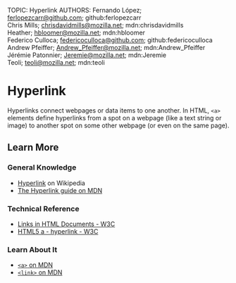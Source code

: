 TOPIC: Hyperlink
AUTHORS: Fernando López; ferlopezcarr@github.com; github:ferlopezcarr
         Chris Mills; chrisdavidmills@mozilla.net; mdn:chrisdavidmills
         Heather; hbloomer@mozilla.net; mdn:hbloomer
         Federico Culloca; federicoculloca@github.com; github:federicoculloca
         Andrew Pfeiffer; Andrew_Pfeiffer@mozilla.net; mdn:Andrew_Pfeiffer
         Jérémie Patonnier; Jeremie@mozilla.net; mdn:Jeremie
         Teoli; teoli@mozilla.net; mdn:teoli

# Hyperlink

Hyperlinks connect webpages or data items to one another. In HTML, `<a>` elements define hyperlinks
from a spot on a webpage (like a text string or image) to another spot on some other webpage
(or even on the same page).

## Learn More

### General Knowledge

- [Hyperlink](https://en.wikipedia.org/wiki/Hyperlink) on Wikipedia
- [The Hyperlink guide on MDN](https://w3c.github.io/html-reference/a.html)

### Technical Reference

- [Links in HTML Documents - W3C](https://www.w3.org/TR/1999/REC-html401-19991224/struct/links.html)
- [HTML5 a - hyperlink - W3C](https://w3c.github.io/html-reference/a.html)

### Learn About It

- [`<a>` on MDN](https://wiki.developer.mozilla.org/en-US/docs/Web/HTML/Element/a)
- [`<link>` on MDN](https://wiki.developer.mozilla.org/en-US/docs/Web/HTML/Element/link)
